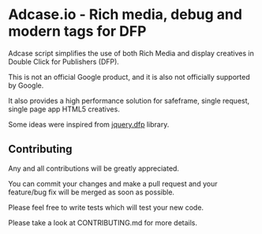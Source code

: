 Adcase.io  - Rich media, debug and modern tags for DFP
======================================================

Adcase script simplifies the use of both Rich Media and display creatives in Double Click for Publishers (DFP). 

This is not an official Google product, and it is also not officially supported by Google.

It also provides a high performance solution for safeframe, single request, single page app HTML5 creatives. 

Some ideas were inspired from [jquery.dfp](https://github.com/coop182/jquery.dfp.js) library.



Contributing
------------

Any and all contributions will be greatly appreciated.

You can commit your changes and make a pull request and your feature/bug fix will be merged as soon as possible.

Please feel free to write tests which will test your new code.

Please take a look at CONTRIBUTING.md for more details.
